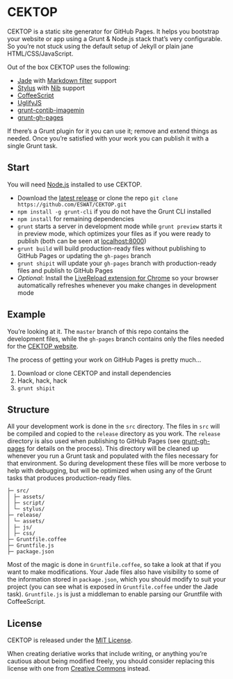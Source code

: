 # CEKTOP

CEKTOP is a static site generator for GitHub Pages. It helps you bootstrap your website or app using a Grunt & Node.js stack that’s very configurable. So you’re not stuck using the default setup of Jekyll or plain jane HTML/CSS/JavaScript.

Out of the box CEKTOP uses the following:

- [Jade](http://jade-lang.com/) with [Markdown filter](http://jade-lang.com/reference/#filters) support
- [Stylus](http://learnboost.github.io/stylus/) with [Nib](http://visionmedia.github.io/nib/) support
- [CoffeeScript](http://coffeescript.org/)
- [UglifyJS](http://marijnhaverbeke.nl//uglifyjs)
- [grunt-contib-imagemin](https://github.com/gruntjs/grunt-contrib-imagemin)
- [grunt-gh-pages](https://github.com/tschaub/grunt-gh-pages)

If there’s a Grunt plugin for it you can use it; remove and extend things as needed. Once you’re satisfied with your work you can publish it with a single Grunt task.

## Start

You will need [Node.js](http://nodejs.org/download/) installed to use CEKTOP.

- Download the [latest release](https://github.com/ESWAT/CEKTOP/releases) or clone the repo `git clone https://github.com/ESWAT/CEKTOP.git`
- `npm install -g grunt-cli` if you do not have the Grunt CLI installed
- `npm install` for remaining dependencies
- `grunt` starts a server in development mode while `grunt preview` starts it in preview mode, which optimizes your files as if you were ready to publish (both can be seen at [localhost:8000](http://localhost:8000/))
- `grunt build` will build production-ready files without publishing to GitHub Pages or updating the `gh-pages` branch
- `grunt shipit` will update your `gh-pages` branch with production-ready files and publish to GitHub Pages
- *Optional*: Install the [LiveReload extension for Chrome](https://chrome.google.com/webstore/detail/livereload/jnihajbhpnppcggbcgedagnkighmdlei) so your browser automatically refreshes whenever you make changes in development mode

## Example

You’re looking at it. The `master` branch of this repo contains the development files, while the `gh-pages` branch contains only the files needed for the [CEKTOP website](http://eswat.ca/cektop).

The process of getting your work on GitHub Pages is pretty much…

1. Download or clone CEKTOP and install dependencies
2. Hack, hack, hack
3. `grunt shipit`

## Structure

All your development work is done in the `src` directory. The files in `src` will be compiled and copied to the `release` directory as you work. The `release` directory is also used when publishing to GitHub Pages (see [grunt-gh-pages](https://github.com/tschaub/grunt-gh-pages) for details on the process). This directory will be cleaned up whenever you run a Grunt task and populated with the files necessary for that environment. So during development these files will be more verbose to help with debugging, but will be optimized when using any of the Grunt tasks that produces production-ready files.

```
├─ src/
│ ├─ assets/
│ ├─ script/
│ └─ stylus/
├─ release/
│ └─ assets/
│ ├─ js/
│ ├─ css/
├─ Gruntfile.coffee
├─ Gruntfile.js
├─ package.json
```

Most of the magic is done in `Gruntfile.coffee`, so take a look at that if you want to make modifications. Your Jade files also have visibility to some of the information stored in `package.json`, which you should modify to suit your project (you can see what is exposed in `Gruntfile.coffee` under the Jade task). `Gruntfile.js` is just a middleman to enable parsing our Gruntfile with CoffeeScript.

## License

CEKTOP is released under the [MIT License](LICENSE).

When creating deriative works that include writing, or anything you’re cautious about being modified freely, you should consider replacing this license with one from [Creative Commons](http://creativecommons.org/choose/) instead.
